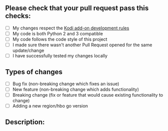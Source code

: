 ## Please check that your pull request pass this checks:

-  [ ] My changes respect the [Kodi add-on development rules](https://kodi.wiki/view/Add-on_rules)
-  [ ] My code is both Python 2 and 3 compatible
-  [ ] My code follows the code style of this project
-  [ ] I made sure there wasn't another Pull Request opened for the same update/change
-  [ ] I have successfully tested my changes locally

## Types of changes
<!--- What types of changes does your code introduce? Put an `x` in all the boxes that apply: -->
-  [ ] Bug fix (non-breaking change which fixes an issue)
-  [ ] New feature (non-breaking change which adds functionality)
-  [ ] Breaking change (fix or feature that would cause existing functionality to change)
-  [ ] Adding a new region/hbo go version

## Description:
